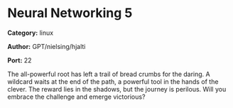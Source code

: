 # Neural Networking 5
**Category:** linux

**Author:** GPT/nielsing/hjalti

**Port:** 22

The all-powerful root has left a trail of bread crumbs for the daring. A
wildcard waits at the end of the path, a powerful tool in the hands of the
clever. The reward lies in the shadows, but the journey is perilous. Will
you embrace the challenge and emerge victorious?
